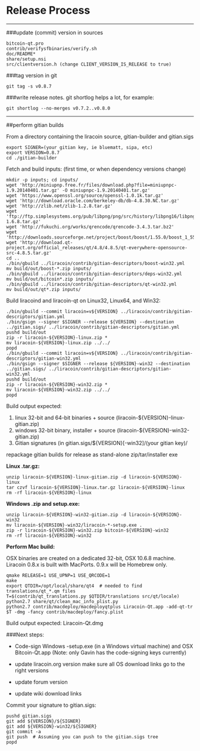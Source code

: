 Release Process
====================

* * *

###update (commit) version in sources


	bitcoin-qt.pro
	contrib/verifysfbinaries/verify.sh
	doc/README*
	share/setup.nsi
	src/clientversion.h (change CLIENT_VERSION_IS_RELEASE to true)

###tag version in git

	git tag -s v0.8.7

###write release notes. git shortlog helps a lot, for example:

	git shortlog --no-merges v0.7.2..v0.8.0

* * *

##perform gitian builds

 From a directory containing the liracoin source, gitian-builder and gitian.sigs
  
	export SIGNER=(your gitian key, ie bluematt, sipa, etc)
	export VERSION=0.8.7
	cd ./gitian-builder

 Fetch and build inputs: (first time, or when dependency versions change)

	mkdir -p inputs; cd inputs/
	wget 'http://miniupnp.free.fr/files/download.php?file=miniupnpc-1.9.20140401.tar.gz' -O miniupnpc-1.9.20140401.tar.gz'
	wget 'https://www.openssl.org/source/openssl-1.0.1k.tar.gz'
	wget 'http://download.oracle.com/berkeley-db/db-4.8.30.NC.tar.gz'
	wget 'http://zlib.net/zlib-1.2.8.tar.gz'
	wget 'ftp://ftp.simplesystems.org/pub/libpng/png/src/history/libpng16/libpng-1.6.8.tar.gz'
	wget 'http://fukuchi.org/works/qrencode/qrencode-3.4.3.tar.bz2'
	wget 'http://downloads.sourceforge.net/project/boost/boost/1.55.0/boost_1_55_0.tar.bz2'
	wget 'http://download.qt-project.org/official_releases/qt/4.8/4.8.5/qt-everywhere-opensource-src-4.8.5.tar.gz'
	cd ..
	./bin/gbuild ../liracoin/contrib/gitian-descriptors/boost-win32.yml
	mv build/out/boost-*.zip inputs/
	./bin/gbuild ../liracoin/contrib/gitian-descriptors/deps-win32.yml
	mv build/out/bitcoin*.zip inputs/
	./bin/gbuild ../liracoin/contrib/gitian-descriptors/qt-win32.yml
	mv build/out/qt*.zip inputs/

 Build liracoind and liracoin-qt on Linux32, Linux64, and Win32:
  
	./bin/gbuild --commit liracoin=v${VERSION} ../liracoin/contrib/gitian-descriptors/gitian.yml
	./bin/gsign --signer $SIGNER --release ${VERSION} --destination ../gitian.sigs/ ../liracoin/contrib/gitian-descriptors/gitian.yml
	pushd build/out
	zip -r liracoin-${VERSION}-linux.zip *
	mv liracoin-${VERSION}-linux.zip ../../
	popd
	./bin/gbuild --commit liracoin=v${VERSION} ../liracoin/contrib/gitian-descriptors/gitian-win32.yml
	./bin/gsign --signer $SIGNER --release ${VERSION}-win32 --destination ../gitian.sigs/ ../liracoin/contrib/gitian-descriptors/gitian-win32.yml
	pushd build/out
	zip -r liracoin-${VERSION}-win32.zip *
	mv liracoin-${VERSION}-win32.zip ../../
	popd

  Build output expected:

  1. linux 32-bit and 64-bit binaries + source (liracoin-${VERSION}-linux-gitian.zip)
  2. windows 32-bit binary, installer + source (liracoin-${VERSION}-win32-gitian.zip)
  3. Gitian signatures (in gitian.sigs/${VERSION}[-win32]/(your gitian key)/

repackage gitian builds for release as stand-alone zip/tar/installer exe

**Linux .tar.gz:**

	unzip liracoin-${VERSION}-linux-gitian.zip -d liracoin-${VERSION}-linux
	tar czvf liracoin-${VERSION}-linux.tar.gz liracoin-${VERSION}-linux
	rm -rf liracoin-${VERSION}-linux

**Windows .zip and setup.exe:**

	unzip liracoin-${VERSION}-win32-gitian.zip -d liracoin-${VERSION}-win32
	mv liracoin-${VERSION}-win32/liracoin-*-setup.exe .
	zip -r liracoin-${VERSION}-win32.zip bitcoin-${VERSION}-win32
	rm -rf liracoin-${VERSION}-win32

**Perform Mac build:**

  OSX binaries are created on a dedicated 32-bit, OSX 10.6.8 machine.
  Liracoin 0.8.x is built with MacPorts.  0.9.x will be Homebrew only.

	qmake RELEASE=1 USE_UPNP=1 USE_QRCODE=1
	make
	export QTDIR=/opt/local/share/qt4  # needed to find translations/qt_*.qm files
	T=$(contrib/qt_translations.py $QTDIR/translations src/qt/locale)
	python2.7 share/qt/clean_mac_info_plist.py
	python2.7 contrib/macdeploy/macdeployqtplus Liracoin-Qt.app -add-qt-tr $T -dmg -fancy contrib/macdeploy/fancy.plist

 Build output expected: Liracoin-Qt.dmg

###Next steps:

* Code-sign Windows -setup.exe (in a Windows virtual machine) and
  OSX Bitcoin-Qt.app (Note: only Gavin has the code-signing keys currently)

* update liracoin.org version
  make sure all OS download links go to the right versions

* update forum version

* update wiki download links

Commit your signature to gitian.sigs:

	pushd gitian.sigs
	git add ${VERSION}/${SIGNER}
	git add ${VERSION}-win32/${SIGNER}
	git commit -a
	git push  # Assuming you can push to the gitian.sigs tree
	popd

